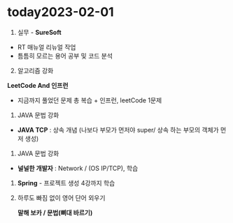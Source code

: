# today2023-02-01
1. 실무 - **SureSoft**

- RT 매뉴얼 리뉴얼 작업
- 틈틈히 모르는 용어 공부 및 코드 분석

 2.  알고리즘 강화

 **LeetCode And 인프런**

 - 지금까지 풀었던 문제 총 복습 + 인프런, leetCode 1문제

1. JAVA 문법 강화

 - **JAVA TCP** : 상속 개념 (나보다 부모가 먼저야 super/ 상속 하는 부모의 객체가 먼저 생성)

1. JAVA 문법 강화

 - **널널한 개발자** : Network / (OS IP/TCP), 학습

1. **Spring** - 프로젝트 생성 4강까지 학습

1.  하루도 빠짐 없이 영어 단어 외우기
    
     **말해 보카 / 문법(뼈대 바르기)**
